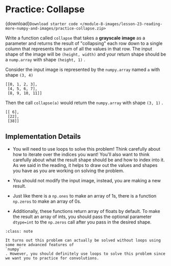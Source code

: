 # <i class="fas fa-laptop fa-fw"></i> Practice: Collapse

{download}`Download starter code </module-8-images/lesson-23-reading-more-numpy-and-images/practice-collapse.zip>`

Write a function called `collapse` that takes a **grayscale**  **image** as a parameter and returns the result of "collapsing" each row down to a single column that represents the sum of all the values in that row. The input shape of the image will be `(height, width)` and your return shape should be a `nump.array` with shape `(height, 1)` .

Consider the input image is represented by the `numpy.array` named `a` with shape `(3, 4)`

```text
[[0, 1, 2, 3],
 [4, 5, 6, 7],
 [8, 9, 10, 11]]
````

Then the call `collapse(a)` would return the `numpy.array` with shape `(3, 1)` .

```text
[[ 6],
 [22],
 [38]]
````

##  Implementation Details

-  You will need to use loops to solve this problem! Think carefully about how to iterate over the indices you want! You'll also want to think carefully about what the result shape should be and how to index into it. As we said in the reading, it helps to draw out the values and shapes you have as you are working on solving the problem.

-  You should not modify the input image, instead, you are making a new result.

-  Just like there is a     `np.ones`     to make an array of 1s, there is a function     `np.zeros`     to make an array of 0s.

-  Additionally, these functions return array of floats by default. To make the result an array of ints, you should pass the optional parameter     `dtype=int`     to the     `np.zeros`     call after you pass in the desired shape.



```{admonition} Note
:class: note

It turns out this problem can actually be solved without loops using some more advanced features of
`numpy`
. However, you should definitely use loops to solve this problem since we want you to practice for convolutions.

```

